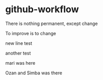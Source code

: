 # github-workflow

There is nothing permanent, except change

To improve is to change

new line test

another test

mari was here

Ozan and Simba was there
